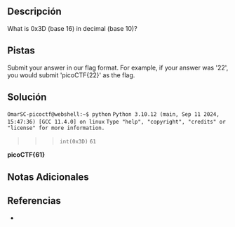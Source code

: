 ## Descripción

What is 0x3D (base 16) in decimal (base 10)?
## Pistas
Submit your answer in our flag format. For example, if your answer was '22', you would submit 'picoCTF{22}' as the flag.


## Solución
`OmarSC-picoctf@webshell:~$ python`
`Python 3.10.12 (main, Sep 11 2024, 15:47:36) [GCC 11.4.0] on linux`
`Type "help", "copyright", "credits" or "license" for more information.`
>>> `int(0x3D)`
`61`

**picoCTF{61}**
## Notas Adicionales



## Referencias
- 

